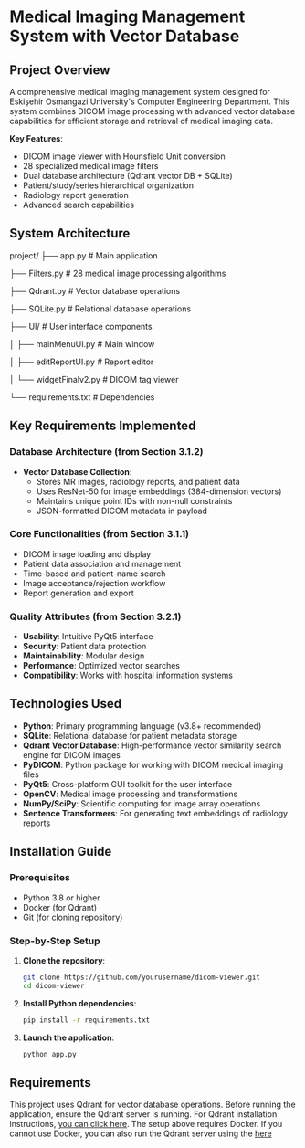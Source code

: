 # Medical Imaging Management System with Vector Database

## Project Overview

A comprehensive medical imaging management system designed for Eskişehir Osmangazi University's Computer Engineering Department. This system combines DICOM image processing with advanced vector database capabilities for efficient storage and retrieval of medical imaging data.

**Key Features**:
- DICOM image viewer with Hounsfield Unit conversion
- 28 specialized medical image filters
- Dual database architecture (Qdrant vector DB + SQLite)
- Patient/study/series hierarchical organization
- Radiology report generation
- Advanced search capabilities

## System Architecture
project/
├── app.py # Main application

├── Filters.py # 28 medical image processing algorithms

├── Qdrant.py # Vector database operations

├── SQLite.py # Relational database operations

├── UI/ # User interface components

│ ├── mainMenuUI.py # Main window

│ ├── editReportUI.py # Report editor

│ └── widgetFinalv2.py # DICOM tag viewer

└── requirements.txt # Dependencies


## Key Requirements Implemented

### Database Architecture (from Section 3.1.2)
- **Vector Database Collection**: 
  - Stores MR images, radiology reports, and patient data
  - Uses ResNet-50 for image embeddings (384-dimension vectors)
  - Maintains unique point IDs with non-null constraints
  - JSON-formatted DICOM metadata in payload

### Core Functionalities (from Section 3.1.1)
- DICOM image loading and display
- Patient data association and management
- Time-based and patient-name search
- Image acceptance/rejection workflow
- Report generation and export

### Quality Attributes (from Section 3.2.1)
- **Usability**: Intuitive PyQt5 interface
- **Security**: Patient data protection
- **Maintainability**: Modular design
- **Performance**: Optimized vector searches
- **Compatibility**: Works with hospital information systems

## Technologies Used

- **Python**: Primary programming language (v3.8+ recommended)
- **SQLite**: Relational database for patient metadata storage
- **Qdrant Vector Database**: High-performance vector similarity search engine for DICOM images
- **PyDICOM**: Python package for working with DICOM medical imaging files
- **PyQt5**: Cross-platform GUI toolkit for the user interface
- **OpenCV**: Medical image processing and transformations
- **NumPy/SciPy**: Scientific computing for image array operations
- **Sentence Transformers**: For generating text embeddings of radiology reports

## Installation Guide

### Prerequisites
- Python 3.8 or higher
- Docker (for Qdrant)
- Git (for cloning repository)

### Step-by-Step Setup

1. **Clone the repository**:
   ```bash
   git clone https://github.com/yourusername/dicom-viewer.git
   cd dicom-viewer
   
2. **Install Python dependencies**:
   ```bash
   pip install -r requirements.txt
   
3. **Launch the application**:
   ```bash
   python app.py

## Requirements

This project uses Qdrant for vector database operations. Before running the application, ensure the Qdrant server is running. For Qdrant installation instructions, <a href="https://qdrant.tech/documentation/install/" target="_blank">you can click here</a>.
The setup above requires Docker. If you cannot use Docker, you can also run the Qdrant server using the <a href="https://qdrant.tech/documentation/install/#binary" target="_blank">here</a>

